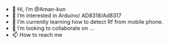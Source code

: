 - 👋 Hi, I’m @Aman-kun
- 👀 I’m interested in Arduino/ AD8318/Ad8317
- 🌱 I’m currently learning how to detect Rf from mobile phone.
- 💞️ I’m looking to collaborate on ...
- 📫 How to reach me


<!---
Aman-kun/Aman-kun is a ✨ special ✨ repository because its `README.md` (this file) appears on your GitHub profile.
You can click the Preview link to take a look at your changes.
--->
